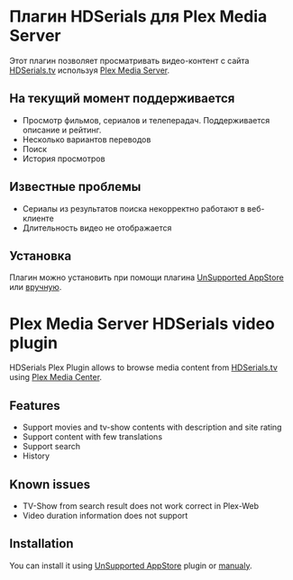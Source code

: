 Плагин HDSerials для Plex Media Server
=====

Этот плагин позволяет просматривать видео-контент с сайта [HDSerials.tv](http://www.hdserials.tv/) используя [Plex Media Server](http://plex.tv/).

На текущий момент поддерживается
-------
- Просмотр фильмов, сериалов и телеперадач. Поддерживается описание и рейтинг.
- Несколько вариантов переводов
- Поиск
- История просмотров

Известные проблемы
-------
- Сериалы из результатов поиска некорректно работают в веб-клиенте
- Длительность видео не отображается

Установка
-------
Плагин можно установить при помощи плагина [UnSupported AppStore](https://forums.plex.tv/index.php/topic/25523-unsupported-as-in-totally-unofficial-appstore/) или [вручную](https://support.plex.tv/hc/en-us/articles/201187656-How-do-I-manually-install-a-channel-).


Plex Media Server HDSerials video plugin
=====

HDSerials Plex Plugin allows to browse media content from [HDSerials.tv](http://www.hdserials.tv/) using [Plex Media Center](http://plex.tv/).

Features
-------
- Support movies and tv-show contents with description and site rating
- Support content with few translations
- Support search
- History

Known issues
-------
- TV-Show from search result does not work correct in Plex-Web
- Video duration information does not support

Installation
-------

You can install it using [UnSupported AppStore](https://forums.plex.tv/index.php/topic/25523-unsupported-as-in-totally-unofficial-appstore/) plugin or [manualy](https://support.plex.tv/hc/en-us/articles/201187656-How-do-I-manually-install-a-channel-).
